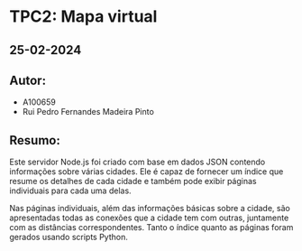 # TPC2: Mapa virtual
## 25-02-2024

## Autor:
- A100659
- Rui Pedro Fernandes Madeira Pinto

## Resumo:

Este servidor Node.js foi criado com base em dados JSON contendo informações sobre várias cidades. Ele é capaz de fornecer um índice que resume os detalhes de cada cidade e também pode exibir páginas individuais para cada uma delas.

Nas páginas individuais, além das informações básicas sobre a cidade, são apresentadas todas as conexões que a cidade tem com outras, juntamente com as distâncias correspondentes. Tanto o índice quanto as páginas foram gerados usando scripts Python.